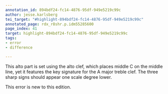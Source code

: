 ```yaml
---
annotation_id: 894bdf24-fc14-4876-95df-949e5219c99c
author: jesse.karlsberg
tei_target: "#highlight-894bdf24-fc14-4876-95df-949e5219c99c"
annotated_page: rdx_r8shr.p.idm55285600
page_index: 41
target: highlight-894bdf24-fc14-4876-95df-949e5219c99c
tags:
- error
- difference

---
```

This alto part is set using the alto clef, which places middle C on the middle line, yet it features the key signature for the A major treble clef. The three sharp signs should appear one scale degree lower.

This error is new to this edition.